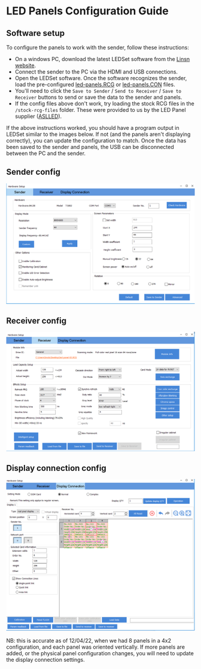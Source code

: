 # LED Panels Configuration Guide

## Software setup

To configure the panels to work with the sender, follow these instructions:
- On a windows PC, download the latest LEDSet software from the [Linsn website](https://www.linsnled.com/led-control-software.html).
- Connect the sender to the PC via the HDMI and USB connections.
- Open the LEDSet software. Once the software recognizes the sender, load the pre-configured [led-panels.RCG](led-panels.RCG) or [led-panels.CON](led-panels.CON) files.
- You'll need to click the `Save to Sender` / `Send to Receiver` / `Save to Receiver` buttons to send or save the data to the sender and panels.
- If the config files above don't work, try loading the stock RCG files in the `/stock-rcg-files` folder. These were provided to us by the LED Panel supplier ([ASLLED](https://aslleddisplay.en.alibaba.com/)).

If the above instructions worked, you should have a program output in LEDSet similar to the images below. If not (and the panels aren't displaying correctly), you can update the configuration to match. Once the data has been saved to the sender and panels, the USB can be disconnected between the PC and the sender.

## Sender config

![LEDSet sender config](sender-config.PNG)

## Receiver config

![LEDSet receiver config](receiver-config.PNG)

## Display connection config

![LEDSet display connection config](display-connection-config.PNG)

NB: this is accurate as of 12/04/22, when we had 8 panels in a 4x2 configuration, and each panel was oriented vertically. If more panels are added, or the physical panel configuration changes, you will need to update the display connection settings.
